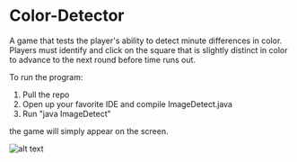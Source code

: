 # Color-Detector
A game that tests the player's ability to detect minute differences in color. Players must identify and click on the square that is slightly distinct in color to advance to the next round before time runs out. 

To run the program:<br/>
1. Pull the repo<br/>
2. Open up your favorite IDE and compile ImageDetect.java<br/>
3. Run "java ImageDetect"<br/>

the game will simply appear on the screen.

![alt text](https://raw.githubusercontent.com/yifan-guo/Color-Detector/blob/master/sample.png)
